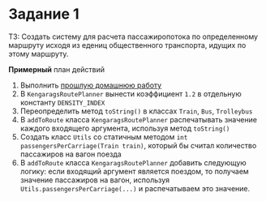 # Задание 1

ТЗ: Создать систему для расчета пассажиропотока по определенному маршруту исходя
из едениц общественного транспорта, идущих по этому маршруту.

**Примерный** план действий
1. Выполнить [прошлую домашнюю работу](../../lesson5/homework/inheritance2.md)
2. В `KengaragsRoutePlanner` вынести коэффициент `1.2` в отдельную константу `DENSITY_INDEX`
3. Переопределить метод `toString()` в классах `Train`, `Bus`, `Trolleybus`
4. В `addToRoute` класса `KengaragsRoutePlanner` распечатывать значение каждого входящего аргумента, используя метод `toString()`
5. Создать класс `Utils` со статичным методом `int passengersPerCarriage(Train train)`,
который бы считал количество пассажиров на вагон поезда
6. В `addToRoute` класса `KengaragsRoutePlanner` добавить следующую логику:
если входящий аргумент является поездом, то получаем значение пассажиров на вагон,
используя `Utils.passengersPerCarriage(...)` и распечатываем это значение.